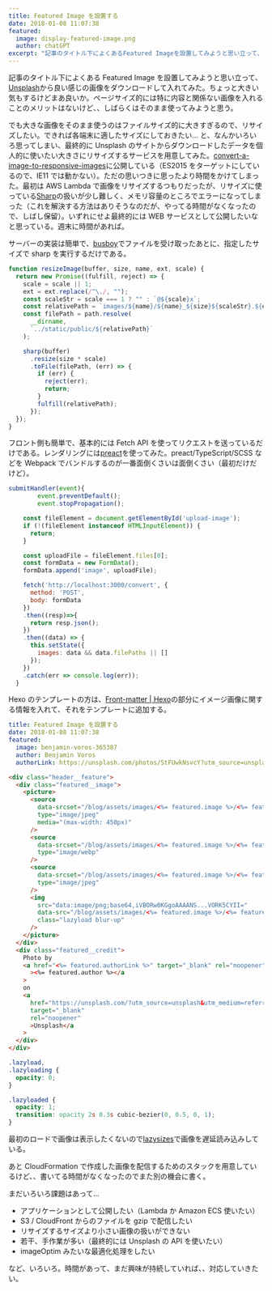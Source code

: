 ```yaml
---
title: Featured Image を設置する
date: 2018-01-08 11:07:38
featured:
  image: display-featured-image.png
  author: chatGPT
excerpt: "記事のタイトル下によくあるFeatured Imageを設置してみようと思い立って、Unsplashから良い感じの画像をダウンロードして入れてみた。ちょっと大きい気もするけどまあ良いか。ページサイズ的には特に内容と関係ない画像を入れることのメリットはないけど、、しばらくはそのまま使ってみようと思う。"
---
```


記事のタイトル下によくある Featured Image を設置してみようと思い立って、[Unsplash](https://unsplash.com)から良い感じの画像をダウンロードして入れてみた。ちょっと大きい気もするけどまあ良いか。ページサイズ的には特に内容と関係ない画像を入れることのメリットはないけど、、しばらくはそのまま使ってみようと思う。

でも大きな画像をそのまま使うのはファイルサイズ的に大きすぎるので、リサイズしたい。できれば各端末に適したサイズにしておきたい... と、なんかいろいろ思ってしまい、最終的に Unsplash のサイトからダウンロードしたデータを個人的に使いたい大きさにリサイズするサービスを用意してみた。[convert-a-image-to-responsive-images](https://github.com/memolog/convert-a-image-to-responsive-images)に公開している（ES2015 をターゲットにしているので、IE11 では動かない）。ただの思いつきに思ったより時間をかけてしまった。最初は AWS Lambda で画像をリサイズするつもりだったが、リサイズに使っている[Sharp](https://github.com/lovell/sharp)の扱いが少し難しく、メモリ容量のところでエラーになってしまった（これを解決する方法はありそうなのだが、やってる時間がなくなったので、しばし保留）。いずれにせよ最終的には WEB サービスとして公開したいなと思っている。週末に時間があれば。

サーバーの実装は簡単で、[busboy](https://github.com/mscdex/busboy)でファイルを受け取ったあとに、指定したサイズで sharp を実行するだけである。

```javascript
function resizeImage(buffer, size, name, ext, scale) {
  return new Promise((fulfill, reject) => {
    scale = scale || 1;
    ext = ext.replace(/^\./, "");
    const scaleStr = scale === 1 ? "" : `@${scale}x`;
    const relativePath = `images/${name}/${name}_${size}${scaleStr}.${ext}`;
    const filePath = path.resolve(
      __dirname,
      `../static/public/${relativePath}`
    );

    sharp(buffer)
      .resize(size * scale)
      .toFile(filePath, (err) => {
        if (err) {
          reject(err);
          return;
        }
        fulfill(relativePath);
      });
  });
}
```

フロント側も簡単で、基本的には Fetch API を使ってリクエストを送っているだけである。レンダリングには[preact](https://preactjs.com/)を使ってみた。preact/TypeScript/SCSS などを Webpack でバンドルするのが一番面倒くさいは面倒くさい（最初だけだけど）。

```javascript
submitHandler(event){
		event.preventDefault();
		event.stopPropagation();

    const fileElement = document.getElementById('upload-image');
    if (!(fileElement instanceof HTMLInputElement)) {
      return;
    }

    const uploadFile = fileElement.files[0];
    const formData = new FormData();
    formData.append('image', uploadFile);

    fetch('http://localhost:3000/convert', {
      method: 'POST',
      body: formData
    })
    .then((resp)=>{
      return resp.json();
    })
    .then((data) => {
      this.setState({
        images: data && data.filePaths || []
      });
    })
    .catch(err => console.log(err));
  }
```

Hexo のテンプレートの方は、[Front-matter | Hexo](https://hexo.io/docs/front-matter.html)の部分にイメージ画像に関する情報を入れて、それをテンプレートに追加する。

```yaml
title: Featured Image を設置する
date: 2018-01-08 11:07:38
featured:
  image: benjamin-voros-365387
  author: Benjamin Voros
  authorLink: https://unsplash.com/photos/StFUwkNsvcY?utm_source=unsplash&utm_medium=referral&utm_content=creditCopyText
```

```html
<div class="header__feature">
  <div class="featured__image">
    <picture>
      <source
        data-srcset="/blog/assets/images/<%= featured.image %>/<%= featured.image %>_450.jpg, /blog/assets/images/<%= featured.image %>/<%= featured.image %>_450@2x.jpg 2x, /blog/assets/images/<%= featured.image %>/<%= featured.image %>_450@3x.jpg 3x"
        type="image/jpeg"
        media="(max-width: 450px)"
      />
      <source
        data-srcset="/blog/assets/images/<%= featured.image %>/<%= featured.image %>_750.webp, /blog/assets/images/<%= featured.image %>/<%= featured.image %>_750@2x.webp 2x"
        type="image/webp"
      />
      <source
        data-srcset="/blog/assets/images/<%= featured.image %>/<%= featured.image %>_750.jpeg, /blog/assets/images/<%= featured.image %>/<%= featured.image %>_750@2x.jpeg 2x"
        type="image/jpeg"
      />
      <img
        src="data:image/png;base64,iVBORw0KGgoAAAANS...VORK5CYII="
        data-src="/blog/assets/images/<%= featured.image %>/<%= featured.image %>_750.jpg"
        class="lazyload blur-up"
      />
    </picture>
  </div>
  <div class="featured__credit">
    Photo by
    <a href="<%= featured.authorLink %>" target="_blank" rel="noopener"
      ><%= featured.author %></a
    >
    on
    <a
      href="https://unsplash.com/?utm_source=unsplash&utm_medium=referral&utm_content=creditCopyText"
      target="_blank"
      rel="noopener"
      >Unsplash</a
    >
  </div>
</div>
```

```css
.lazyload,
.lazyloading {
  opacity: 0;
}

.lazyloaded {
  opacity: 1;
  transition: opacity 2s 0.3s cubic-bezier(0, 0.5, 0, 1);
}
```

最初のロードで画像は表示したくないので[lazysizes](https://github.com/aFarkas/lazysizes)で画像を遅延読み込みしている。

あと CloudFormation で作成した画像を配信するためのスタックを用意しているけど、、書いてる時間がなくなったのでまた別の機会に書く。

まだいろいろ課題はあって...

- アプリケーションとして公開したい（Lambda か Amazon ECS 使いたい）
- S3 / CloudFront からのファイルを gzip で配信したい
- リサイズするサイズより小さい画像の扱いができない
- 若干、手作業が多い（最終的には Unsplash の API を使いたい）
- imageOptim みたいな最適化処理をしたい

など、いろいろ。時間があって、まだ興味が持続していれば、、対応していきたい。
